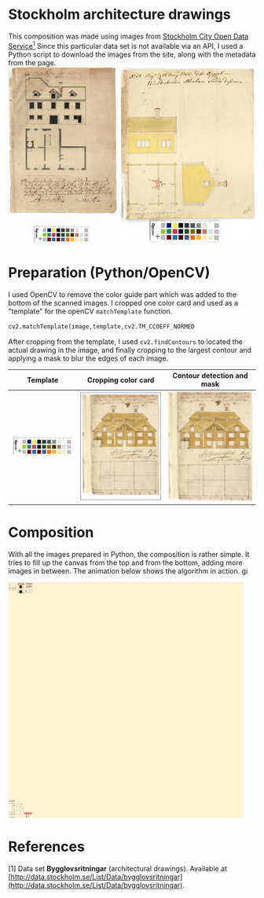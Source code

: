 # Stockholm architecture drawings
This composition was made using images from [Stockholm City Open Data Service](http://data.stockholm.se/)[<sup>1</sup>](#References)
Since this particular data set is not available via an API, I used a Python script to download the images from the site, along with 
the metadata from the page.  
![](./images/example1orig.png)

# Preparation (Python/OpenCV)
I used OpenCV to remove the color guide part which was added to the bottom of the scanned images. I cropped one color card and used as a "template" for the openCV `matchTemplate` function.

```Python
cv2.matchTemplate(image,template,cv2.TM_CCOEFF_NORMED
```
After cropping from the template, I used  `cv2.findContours` to located the actual drawing in the image, and finally cropping to the largest contour and applying a mask to blur the edges of each image.

Template|Cropping color card|Contour detection and mask
---|---|---|
![Color template](./images/colorguide.png "Color template")|![](./images/cropped.png "Image cropped")|![](./images/masked.png "Image masked")

# Composition
With all the images prepared in Python, the composition is rather simple. It tries to fill up the canvas from the top and from the bottom, adding more images in between. The animation below shows the algorithm in action.  gi

![](./images/composition.gif)

# References
[1] Data set __Bygglovsritningar__ (architectural drawings). Available at [http://data.stockholm.se/List/Data/bygglovsritningar](http://data.stockholm.se/List/Data/bygglovsritningar).
